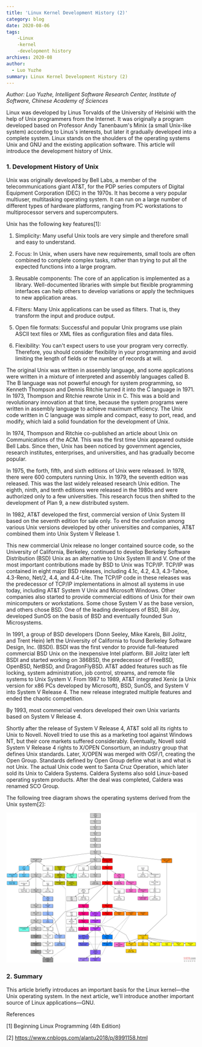 ```yaml
---
title: 'Linux Kernel Development History (2)'
category: blog
date: 2020-08-06
tags:
    -Linux
    -kernel
    -development history
archives: 2020-08
author:
  - Luo Yuzhe
summary: Linux Kernel Development History (2)
---
```


 *Author: Luo Yuzhe, Intelligent Software Research Center, Institute of Software, Chinese Academy of Sciences*  

Linux was developed by Linus Torvalds of the University of Helsinki with the help of Unix programmers from the Internet. It was originally a program developed based on Professor Andy Tanenbaum's Minix (a small Unix-like system) according to Linus's interests, but later it gradually developed into a complete system. Linux stands on the shoulders of the operating systems Unix and GNU and the existing application software. This article will introduce the development history of Unix.  

### 1. Development History of Unix

Unix was originally developed by Bell Labs, a member of the telecommunications giant AT&T, for the PDP series computers of Digital Equipment Corporation (DEC) in the 1970s. It has become a very popular multiuser, multitasking operating system. It can run on a large number of different types of hardware platforms, ranging from PC workstations to multiprocessor servers and supercomputers.  

Unix has the following key features[1]:  

1. Simplicity: Many useful Unix tools are very simple and therefore small and easy to understand.  

2. Focus: In Unix, when users have new requirements, small tools are often combined to complete complex tasks, rather than trying to put all the expected functions into a large program.  

3. Reusable components: The core of an application is implemented as a library. Well-documented libraries with simple but flexible programming interfaces can help others to develop variations or apply the techniques to new application areas.  

4. Filters: Many Unix applications can be used as filters. That is, they transform the input and produce output.  

5. Open file formats: Successful and popular Unix programs use plain ASCII text files or XML files as configuration files and data files.  

6. Flexibility: You can't expect users to use your program very correctly. Therefore, you should consider flexibility in your programming and avoid limiting the length of fields or the number of records at will.  

The original Unix was written in assembly language, and some applications were written in a mixture of interpreted and assembly languages called B. The B language was not powerful enough for system programming, so Kenneth Thompson and Dennis Ritchie turned it into the C language in 1971. In 1973, Thompson and Ritchie rewrote Unix in C. This was a bold and revolutionary innovation at that time, because the system programs were written in assembly language to achieve maximum efficiency. The Unix code written in C language was simple and compact, easy to port, read, and modify, which laid a solid foundation for the development of Unix.  

In 1974, Thompson and Ritchie co-published an article about Unix on Communications of the ACM. This was the first time Unix appeared outside Bell Labs. Since then, Unix has been noticed by government agencies, research institutes, enterprises, and universities, and has gradually become popular.  

In 1975, the forth, fifth, and sixth editions of Unix were released. In 1978, there were 600 computers running Unix. In 1979, the seventh edition was released. This was the last widely released research Unix edition. The eighth, ninth, and tenth editions were released in the 1980s and were authorized only to a few universities. This research focus then shifted to the development of Plan 9, a new distributed system.  

In 1982, AT&T developed the first, commercial version of Unix System III based on the seventh edition for sale only. To end the confusion among various Unix versions developed by other universities and companies, AT&T combined them into Unix System V Release 1.  

This new commercial Unix release no longer contained source code, so the University of California, Berkeley, continued to develop Berkeley Software Distribution (BSD) Unix as an alternative to Unix System III and V. One of the most important contributions made by BSD to Unix was TCP/IP. TCP/IP was contained in eight major BSD releases, including 4.1c, 4.2, 4.3, 4.3-Tahoe, 4.3-Reno, Net/2, 4.4, and 4.4-Lite. The TCP/IP code in these releases was the predecessor of TCP/IP implementations in almost all systems in use today, including AT&T System V Unix and Microsoft Windows. Other companies also started to provide commercial editions of Unix for their own minicomputers or workstations. Some chose System V as the base version, and others chose BSD. One of the leading developers of BSD, Bill Joy, developed SunOS on the basis of BSD and eventually founded Sun Microsystems.  

In 1991, a group of BSD developers (Donn Seeley, Mike Karels, Bill Jolitz, and Trent Hein) left the University of California to found Berkeley Software Design, Inc. (BSDI). BSDI was the first vendor to provide full-featured commercial BSD Unix on the inexpensive Intel platform. Bill Jolitz later left BSDI and started working on 386BSD, the predecessor of FreeBSD, OpenBSD, NetBSD, and DragonFlyBSD. AT&T added features such as file locking, system administration, job control, streams, and remote file systems to Unix System V. From 1987 to 1989, AT&T integrated Xenix (a Unix version for x86 PCs developed by Microsoft), BSD, SunOS, and System V into System V Release 4. The new release integrated multiple features and ended the chaotic competition.  

By 1993, most commercial vendors developed their own Unix variants based on System V Release 4.  

Shortly after the release of System V Release 4, AT&T sold all its rights to Unix to Novell. Novell tried to use this as a marketing tool against Windows NT, but their core markets suffered considerably. Eventually, Novell sold System V Release 4 rights to X/OPEN Consortium, an industry group that defines Unix standards. Later, X/OPEN was merged with OSF/1, creating the Open Group. Standards defined by Open Group define what is and what is not Unix. The actual Unix code went to Santa Cruz Operation, which later sold its Unix to Caldera Systems. Caldera Systems also sold Linux-based operating system products. After the deal was completed, Caldera was renamed SCO Group.  

The following tree diagram shows the operating systems derived from the Unix system[2]:  

<img src="./Derivate-OS-of-NUIX.gif">


### 2. Summary

This article briefly introduces an important basis for the Linux kernel—the Unix operating system. In the next article, we'll introduce another important source of Linux applications—GNU.  

References

[1] Beginning Linux Programming (4th Edition)

[2] https://www.cnblogs.com/alantu2018/p/8991158.html
